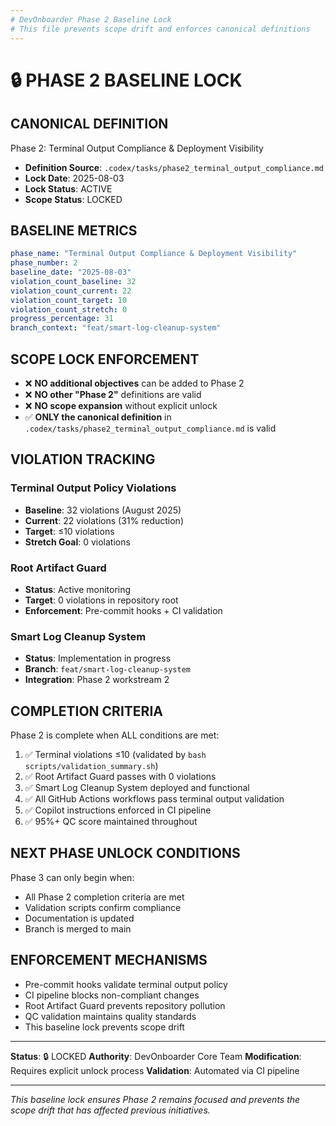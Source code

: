 ```yaml
---
# DevOnboarder Phase 2 Baseline Lock
# This file prevents scope drift and enforces canonical definitions
---
```


# 🔒 PHASE 2 BASELINE LOCK

## CANONICAL DEFINITION

Phase 2: Terminal Output Compliance & Deployment Visibility

- **Definition Source**: `.codex/tasks/phase2_terminal_output_compliance.md`
- **Lock Date**: 2025-08-03
- **Lock Status**: ACTIVE
- **Scope Status**: LOCKED

## BASELINE METRICS

```yaml
phase_name: "Terminal Output Compliance & Deployment Visibility"
phase_number: 2
baseline_date: "2025-08-03"
violation_count_baseline: 32
violation_count_current: 22
violation_count_target: 10
violation_count_stretch: 0
progress_percentage: 31
branch_context: "feat/smart-log-cleanup-system"
```

## SCOPE LOCK ENFORCEMENT

- ❌ **NO additional objectives** can be added to Phase 2
- ❌ **NO other "Phase 2"** definitions are valid
- ❌ **NO scope expansion** without explicit unlock
- ✅ **ONLY the canonical definition** in `.codex/tasks/phase2_terminal_output_compliance.md` is valid

## VIOLATION TRACKING

### Terminal Output Policy Violations

- **Baseline**: 32 violations (August 2025)
- **Current**: 22 violations (31% reduction)
- **Target**: ≤10 violations
- **Stretch Goal**: 0 violations

### Root Artifact Guard

- **Status**: Active monitoring
- **Target**: 0 violations in repository root
- **Enforcement**: Pre-commit hooks + CI validation

### Smart Log Cleanup System

- **Status**: Implementation in progress
- **Branch**: `feat/smart-log-cleanup-system`
- **Integration**: Phase 2 workstream 2

## COMPLETION CRITERIA

Phase 2 is complete when ALL conditions are met:

1. ✅ Terminal violations ≤10 (validated by `bash scripts/validation_summary.sh`)
2. ✅ Root Artifact Guard passes with 0 violations
3. ✅ Smart Log Cleanup System deployed and functional
4. ✅ All GitHub Actions workflows pass terminal output validation
5. ✅ Copilot instructions enforced in CI pipeline
6. ✅ 95%+ QC score maintained throughout

## NEXT PHASE UNLOCK CONDITIONS

Phase 3 can only begin when:

- All Phase 2 completion criteria are met
- Validation scripts confirm compliance
- Documentation is updated
- Branch is merged to main

## ENFORCEMENT MECHANISMS

- Pre-commit hooks validate terminal output policy
- CI pipeline blocks non-compliant changes
- Root Artifact Guard prevents repository pollution
- QC validation maintains quality standards
- This baseline lock prevents scope drift

---

**Status**: 🔒 LOCKED
**Authority**: DevOnboarder Core Team
**Modification**: Requires explicit unlock process
**Validation**: Automated via CI pipeline

---

*This baseline lock ensures Phase 2 remains focused and prevents the scope drift that has affected previous initiatives.*
